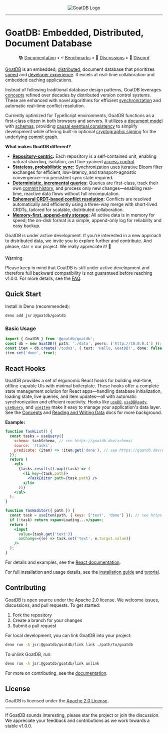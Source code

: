 <p align="center">
  <picture>
    <source media="(prefers-color-scheme: dark)" srcset="https://github.com/user-attachments/assets/4975e49c-e73c-435e-8e10-97adc2c0aaeb">
    <source media="(prefers-color-scheme: light)" srcset="https://github.com/user-attachments/assets/270caf47-3ed8-49d4-b3b9-74a51bd2d6c0">
    <img alt="GoatDB Logo" src="https://github.com/user-attachments/assets/270caf47-3ed8-49d4-b3b9-74a51bd2d6c0">
  </picture>
</p>

---

# GoatDB: Embedded, Distributed, Document Database

<p align="center">
📚 <a href="https://goatdb.dev">Documentation</a> • ⚡ <a href="https://goatdb.dev/benchmarks/">Benchmarks</a> • 💬 <a href="https://github.com/goatplatform/goatdb/discussions">Discussions</a> • 👋 <a href="https://discord.gg/SAt3cbUqxr">Discord</a>
</p>

[GoatDB](https://goatdb.dev/) is an embedded,
[distributed](https://goatdb.dev/architecture), document database that
prioritizes [speed](https://goatdb.dev/benchmarks) and
[developer experience](https://goatdb.dev/tutorial/). It excels at real-time
collaboration and embedded caching applications.

Instead of following traditional database design patterns, GoatDB leverages
[concepts](https://goatdb.dev/concepts) refined over decades by distributed
version control systems. These are enhanced with novel algorithms for efficient
[synchronization](https://goatdb.dev/sync) and automatic real-time conflict
resolution.

Currently optimized for TypeScript environments, GoatDB functions as a
first-class citizen in both browsers and servers. It utilizes a
[document model](https://goatdb.dev/concepts) with
[schemas](https://goatdb.dev/schema), providing
[causal eventual consistency](https://en.wikipedia.org/wiki/Causal_consistency)
to simplify development while offering built-in optional
[cryptographic signing](https://goatdb.dev/sessions) for the underlying
[commit graph](https://goatdb.dev/commit-graph).

**What makes GoatDB different?**

- **<a href="https://goatdb.dev/repositories/">Repository-centric</a>:** Each
  repository is a self-contained unit, enabling natural sharding, isolation, and
  fine-grained <a href="https://goatdb.dev/authorization-rules/">access
  control</a>.
- **<a href="https://goatdb.dev/sync/">Stateless, probabilistic sync</a>:**
  Synchronization uses iterative Bloom filter exchanges for efficient,
  low-latency, and transport-agnostic convergence—no persistent sync state
  required.
- **<a href="https://goatdb.dev/query/">Deterministic, incremental
  queries</a>:** Queries are first-class, track their own
  <a href="https://goatdb.dev/commit-graph/">commit history</a>, and process
  only new changes—enabling real-time, reactive data flows without full
  recomputation.
- **<a href="https://goatdb.dev/conflict-resolution/">Ephemeral CRDT-based
  conflict resolution</a>:** Conflicts are resolved automatically and
  efficiently using a three-way merge with short-lived CRDTs, tailored for
  scalable, distributed collaboration.
- **<a href="https://goatdb.dev/architecture/">Memory-first, append-only
  storage</a>:** All active data is in memory for speed; the on-disk format is a
  simple, append-only log for reliability and easy backup.

GoatDB is under active development. If you're interested in a new approach to
distributed data, we invite you to explore further and contribute. And please,
star ⭐️ our project. We really appreciate it! 🙏

> [!WARNING]
> Please keep in mind that GoatDB is still under active development and
> therefore full backward compatibility is not guaranteed before reaching
> v1.0.0. For more details, see the <a href="https://goatdb.dev/faq/">FAQ</a>.

## Quick Start

Install in Deno (recommended):

```bash
deno add jsr:@goatdb/goatdb
```

### Basic Usage

```ts
import { GoatDB } from '@goatdb/goatdb';
const db = new GoatDB({ path: './data', peers: ['http://10.0.0.1'] });
const item = db.create('/todos', { text: 'Hello, GoatDB!', done: false });
item.set('done', true);
```

## React Hooks

GoatDB provides a set of ergonomic React hooks for building real-time,
offline-capable UIs with minimal boilerplate. These hooks offer a complete state
management solution for React apps—handling database initialization, loading
state, live queries, and item updates—all with automatic synchronization and
efficient reactivity. Hooks like [`useDB`](https://goatdb.dev/react/#usedb),
[`useDBReady`](https://goatdb.dev/react/#usedbready),
[`useQuery`](https://goatdb.dev/react/#usequery), and
[`useItem`](https://goatdb.dev/react/#useitem) make it easy to manage your
application's data layer. See the [Concepts](https://goatdb.dev/concepts/) and
[Reading and Writing Data](https://goatdb.dev/read-write-data/) docs for more
background.

**Example:**

```jsx
function TaskList() {
  const tasks = useQuery({
    schema: taskSchema, // see https://goatdb.dev/schema/
    source: '/tasks',
    predicate: (item) => !item.get('done'), // see https://goatdb.dev/query/
  });
  return (
    <ul>
      {tasks.results().map((task) => (
        <li key={task.path}>
          <TaskEditor path={task.path} />
        </li>
      ))}
    </ul>
  );
}

function TaskEditor({ path }) {
  const task = useItem(path, { keys: ['text', 'done'] }); // see https://goatdb.dev/read-write-data/
  if (!task) return <span>Loading...</span>;
  return (
    <input
      value={task.get('text')}
      onChange={(e) => task.set('text', e.target.value)}
    />
  );
}
```

For details and examples, see the
[React documentation](https://goatdb.dev/react/).

For full installation and usage details, see the
<a href="https://goatdb.dev/install/">installation guide</a> and
<a href="https://goatdb.dev/tutorial/">tutorial</a>.

## Contributing

GoatDB is open source under the Apache 2.0 license. We welcome issues,
discussions, and pull requests. To get started:

1. Fork the repository
2. Create a branch for your changes
3. Submit a pull request

For local development, you can link GoatDB into your project:

```bash
deno run -A jsr:@goatdb/goatdb/link link ./path/to/goatdb
```

To unlink GoatDB, run:

```bash
deno run -A jsr:@goatdb/goatdb/link unlink
```

For more on contributing, see the
<a href="https://goatdb.dev/">documentation</a>.

## License

GoatDB is licensed under the
<a href="https://github.com/goatplatform/goatdb/blob/main/LICENSE">Apache 2.0
License</a>.

---

If GoatDB sounds interesting, please star the project or join the discussion. We
appreciate your feedback and contributions as we work towards a stable v1.0.0.
